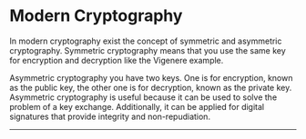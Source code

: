 # Modern Cryptography

In modern cryptography exist the concept of symmetric and asymmetric cryptography. Symmetric cryptography means that you use the same key for encryption and decryption like the Vigenere example.

Asymmetric cryptography you have two keys. One is for encryption, known as the public key, the other one is for decryption, known as the private key. Asymmetric cryptography is useful because it can be used to solve the problem of a key exchange. Additionally, it can be applied for digital signatures that provide integrity and non-repudiation.

---
